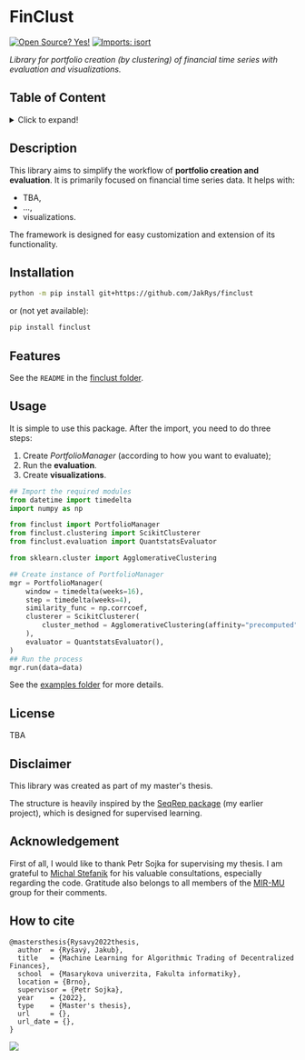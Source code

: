 # FinClust

[![Open Source? Yes!](https://badgen.net/badge/Open%20Source%20%3F/Yes%21/blue?icon=github)](https://github.com/Naereen/badges/)
[![Imports: isort](https://img.shields.io/badge/%20imports-isort-%231674b1?style=flat&labelColor=ef8336)](https://pycqa.github.io/isort/)

_Library for portfolio creation (by clustering) of financial time series with evaluation and visualizations._

## Table of Content
<details>
<summary>Click to expand!</summary>

- [Table of Content](#table-of-content)
- [Description](#description)
- [Installation](#installation)
- [Features](#features)
- [Usage](#usage)
- [License](#license)
- [Disclaimer](#disclaimer)
- [Acknowledgement](#acknowledgement)
- [How to cite](#how-to-cite)
</details>


## Description

This library aims to simplify the workflow of **portfolio creation and evaluation**. It is primarily focused on financial time series data. It helps with:

- TBA,
- ...,
- visualizations.


The framework is designed for easy customization and extension of its functionality.


## Installation

```bash
python -m pip install git+https://github.com/JakRys/finclust
```
or (not yet available):
```bash
pip install finclust
```

## Features
See the `README` in the [finclust folder](finclust).


## Usage
It is simple to use this package. After the import, you need to do three steps:

1. Create _PortfolioManager_ (according to how you want to evaluate);
2. Run the **evaluation**.
3. Create **visualizations**.

```python
## Import the required modules
from datetime import timedelta
import numpy as np

from finclust import PortfolioManager
from finclust.clustering import ScikitClusterer
from finclust.evaluation import QuantstatsEvaluator

from sklearn.cluster import AgglomerativeClustering

## Create instance of PortfolioManager
mgr = PortfolioManager(
    window = timedelta(weeks=16),
    step = timedelta(weeks=4),
    similarity_func = np.corrcoef,
    clusterer = ScikitClusterer(
        cluster_method = AgglomerativeClustering(affinity="precomputed", linkage="single", n_clusters=5),
    ),
    evaluator = QuantstatsEvaluator(),
)
## Run the process
mgr.run(data=data)
```
See the [examples folder](examples) for more details.


## License
TBA

## Disclaimer
This library was created as part of my master's thesis.

The structure is heavily inspired by the [SeqRep package](https://github.com/MIR-MU/seqrep) (my earlier project), which is designed for supervised learning.


## Acknowledgement

First of all, I would like to thank Petr Sojka for supervising my thesis. I am grateful to [Michal Stefanik](https://github.com/stefanik12) for his valuable consultations, especially regarding the code. Gratitude also belongs to all members of the [MIR-MU](https://github.com/MIR-MU/) group for their comments.

## How to cite
```
@mastersthesis{Rysavy2022thesis,
  author  = {Ryšavý, Jakub},
  title   = {Machine Learning for Algorithmic Trading of Decentralized Finances},
  school  = {Masarykova univerzita, Fakulta informatiky},
  location = {Brno},
  supervisor = {Petr Sojka},
  year    = {2022},
  type    = {Master's thesis},
  url     = {},
  url_date = {},
}
```



[![](https://img.shields.io/badge/back%20to%20top-%E2%86%A9-blue)](#finclust)
